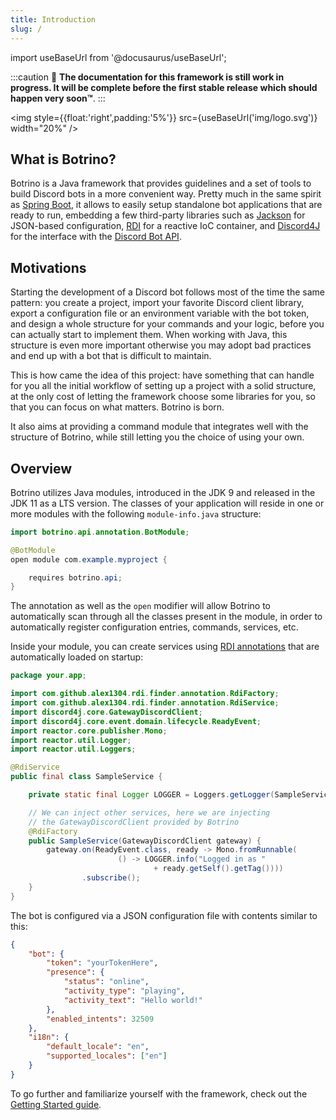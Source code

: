 ```yaml
---
title: Introduction
slug: /
---
```


import useBaseUrl from '@docusaurus/useBaseUrl';

:::caution
🚧 **The documentation for this framework is still work in progress. It will be complete before the first stable release which should happen very soon&trade;**.
:::

<img style={{float:'right',padding:'5%'}} src={useBaseUrl('img/logo.svg')} width="20%" />

## What is Botrino?

Botrino is a Java framework that provides guidelines and a set of tools to build Discord bots in a more convenient way. Pretty much in the same spirit as [Spring Boot](https://spring.io/projects/spring-boot), it allows to easily setup standalone bot applications that are ready to run, embedding a few third-party libraries such as [Jackson](https://github.com/FasterXML/jackson-core) for JSON-based configuration, [RDI](https://alex1304.github.io/rdi/docs/intro) for a reactive IoC container, and [Discord4J](https://discord4j.com) for the interface with the [Discord Bot API](https://discord.com/developers/docs/intro).

## Motivations

Starting the development of a Discord bot follows most of the time the same pattern: you create a project, import your favorite Discord client library, export a configuration file or an environment variable with the bot token, and design a whole structure for your commands and your logic, before you can actually start to implement them. When working with Java, this structure is even more important otherwise you may adopt bad practices and end up with a bot that is difficult to maintain.

This is how came the idea of this project: have something that can handle for you all the initial workflow of setting up a project with a solid structure, at the only cost of letting the framework choose some libraries for you, so that you can focus on what matters. Botrino is born.

It also aims at providing a command module that integrates well with the structure of Botrino, while still letting you the choice of using your own.

## Overview

Botrino utilizes Java modules, introduced in the JDK 9 and released in the JDK 11 as a LTS version. The classes of your application will reside in one or more modules with the following `module-info.java` structure:

```java
import botrino.api.annotation.BotModule;

@BotModule
open module com.example.myproject {

    requires botrino.api;
}
```

The annotation as well as the `open` modifier will allow Botrino to automatically scan through all the classes present in the module, in order to automatically register configuration entries, commands, services, etc.

Inside your module, you can create services using [RDI annotations](https://alex1304.github.io/rdi/docs/annotation-based-configuration) that are automatically loaded on startup:

```java
package your.app;

import com.github.alex1304.rdi.finder.annotation.RdiFactory;
import com.github.alex1304.rdi.finder.annotation.RdiService;
import discord4j.core.GatewayDiscordClient;
import discord4j.core.event.domain.lifecycle.ReadyEvent;
import reactor.core.publisher.Mono;
import reactor.util.Logger;
import reactor.util.Loggers;

@RdiService
public final class SampleService {

    private static final Logger LOGGER = Loggers.getLogger(SampleService.class);

    // We can inject other services, here we are injecting
    // the GatewayDiscordClient provided by Botrino
    @RdiFactory
    public SampleService(GatewayDiscordClient gateway) {
        gateway.on(ReadyEvent.class, ready -> Mono.fromRunnable(
                        () -> LOGGER.info("Logged in as "
                                + ready.getSelf().getTag())))
                .subscribe();
    }
}

```

The bot is configured via a JSON configuration file with contents similar to this:

```json
{
    "bot": {
        "token": "yourTokenHere",
        "presence": {
            "status": "online",
            "activity_type": "playing",
            "activity_text": "Hello world!"
        },
        "enabled_intents": 32509
    },
    "i18n": {
        "default_locale": "en",
        "supported_locales": ["en"]
    }
}
```

To go further and familiarize yourself with the framework, check out the [Getting Started guide](getting-started.md).
